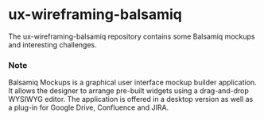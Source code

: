 # ux-wireframing-balsamiq
The ux-wireframing-balsamiq repository contains some Balsamiq mockups and interesting challenges.

### Note
Balsamiq Mockups is a graphical user interface mockup builder application. 
It allows the designer to arrange pre-built widgets using a drag-and-drop WYSIWYG editor. 
The application is offered in a desktop version as well as a plug-in for Google Drive, Confluence and JIRA.
